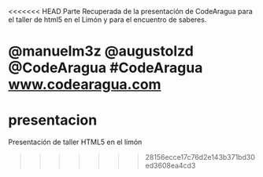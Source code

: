 <<<<<<< HEAD
Parte Recuperada de la presentación de CodeAragua para el taller de html5 en el Limón y para el encuentro de saberes.



@manuelm3z
@augustolzd
@CodeAragua
#CodeAragua
www.codearagua.com
=======
presentacion
============

Presentación de taller HTML5 en el limón
>>>>>>> 28156ecce17c76d2e143b371bd30ed3608ea4cd3
